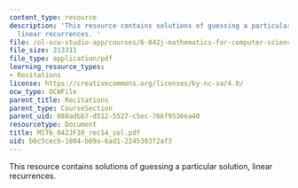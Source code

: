 ```yaml
---
content_type: resource
description: 'This resource contains solutions of guessing a particular solution,
  linear recurrences. '
file: /ol-ocw-studio-app/courses/6-042j-mathematics-for-computer-science-fall-2010/b6c5cecb1804b69a6ad12245303f2af3_MIT6_042JF10_rec14_sol.pdf
file_size: 213311
file_type: application/pdf
learning_resource_types:
- Recitations
license: https://creativecommons.org/licenses/by-nc-sa/4.0/
ocw_type: OCWFile
parent_title: Recitations
parent_type: CourseSection
parent_uid: 088adbb7-d512-5527-c5ec-766f9536ea40
resourcetype: Document
title: MIT6_042JF10_rec14_sol.pdf
uid: b6c5cecb-1804-b69a-6ad1-2245303f2af3
---
```

This resource contains solutions of guessing a particular solution, linear recurrences. 